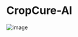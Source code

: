 # CropCure-AI

![image](https://github.com/MadhumithaKolkar/CropCure-AI/assets/54811937/2cedfaea-970b-4620-8e44-4f19b695224d)
